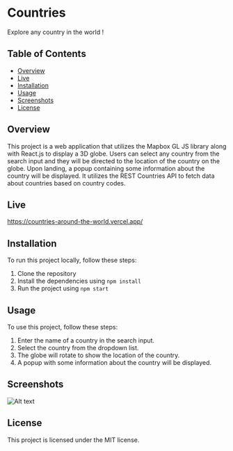 
# Countries

Explore any country in the world !

## Table of Contents

- [Overview](#overview)
- [Live](#live)
- [Installation](#installation)
- [Usage](#usage)
- [Screenshots](#screenshots)
- [License](#license)

## Overview

This project is a web application that utilizes the Mapbox GL JS library along with React.js to display a 3D globe. Users can select any country from the search input and they will be directed to the location of the country on the globe. Upon landing, a popup containing some information about the country will be displayed. It utilizes the REST Countries API to fetch data about countries based on country codes.

## Live

https://countries-around-the-world.vercel.app/

## Installation

To run this project locally, follow these steps:

1. Clone the repository
2. Install the dependencies using `npm install`
3. Run the project using `npm start`

## Usage

To use this project, follow these steps:

1. Enter the name of a country in the search input.
2. Select the country from the dropdown list.
3. The globe will rotate to show the location of the country.
4. A popup with some information about the country will be displayed.

## Screenshots

![Alt text](./countries.png "Countries")


## License

This project is licensed under the MIT license.


